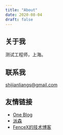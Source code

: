 ```yaml
---
title: "About"
date: 2020-08-04
draft: false 
---
```


## 关于我
测试工程师，上海。

## 联系我
[shijianliangs@gmail.com](mailto:shijianliangs@gmail.com)

## 友情链接
* [One Blog](https://mudone.com/)
* [派森](http://www.paisen.site/)
* [FenceX的技术博客](http://xiezhixin.com/)
